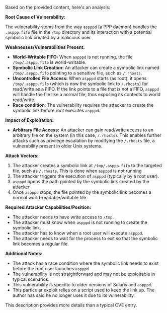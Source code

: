 Based on the provided content, here's an analysis:

**Root Cause of Vulnerability:**

The vulnerability stems from the way `aspppd` (a PPP daemon) handles the `.asppp.fifo` file in the `/tmp` directory and its interaction with a potential symbolic link created by a malicious user.

**Weaknesses/Vulnerabilities Present:**

*   **World-Writable FIFO:** When `aspppd` is not running, the file `/tmp/.asppp.fifo` is world-writable.
*   **Symbolic Link Creation:** An attacker can create a symbolic link named `/tmp/.asppp.fifo` pointing to a sensitive file, such as `/.rhosts`.
*   **Uncontrolled File Access:** When `aspppd` starts (as root), it opens `/tmp/.asppp.fifo` (which is now the symbolic link to `/.rhosts`) for read/write as a FIFO. If the link points to a file that is not a FIFO, `aspppd` will handle the file like a normal file, thus exposing its contents to world read/write.
*   **Race condition**: The vulnerability requires the attacker to create the symbolic link before root executes `aspppd`.

**Impact of Exploitation:**

*   **Arbitrary File Access:** An attacker can gain read/write access to an arbitrary file on the system (in this case, `/.rhosts`). This enables further attacks such as privilege escalation by modifying the `/.rhosts` file, a vulnerability present in older Unix systems.

**Attack Vectors:**

1.  The attacker creates a symbolic link at `/tmp/.asppp.fifo` to the targeted file, such as `/.rhosts`. This is done when `aspppd` is not running
2.  The attacker triggers the execution of `aspppd` (typically by a root user).
3. `aspppd` opens the path pointed by the symbolic link created by the attacker
4. Once `aspppd` stops, the file pointed by the symbolic link becomes a normal world-readable/writable file.

**Required Attacker Capabilities/Position:**

*   The attacker needs to have write access to `/tmp`.
*   The attacker must know when `aspppd` is not running to create the symbolic link.
*   The attacker has to know when a root user will execute `aspppd`.
*   The attacker needs to wait for the process to exit so that the symbolic link becomes a regular file.

**Additional Notes:**
* The attack has a race condition where the symbolic link needs to exist before the root user launches `aspppd`
* The vulnerability is not straightforward and may not be exploitable in typical scenarios.
* This vulnerability is specific to older versions of Solaris and `aspppd`.
*  This particular exploit relies on a script used to keep the link up. The author has said he no longer uses it due to its vulnerability.

This description provides more details than a typical CVE entry.